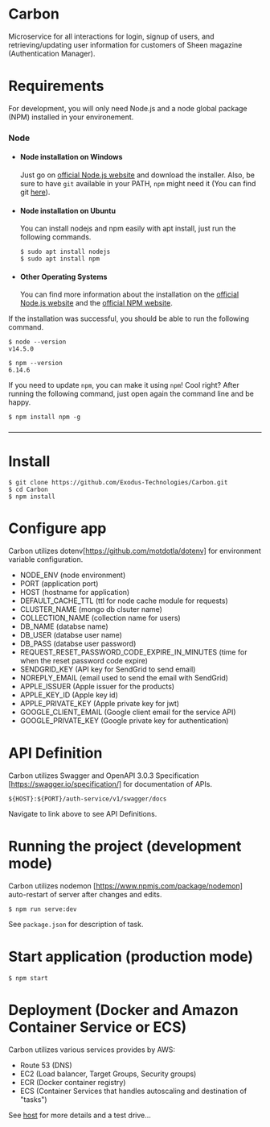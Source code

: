 # Carbon

Microservice for all interactions for login, signup of users, and retrieving/updating user information for customers of Sheen magazine (Authentication Manager).

# Requirements

For development, you will only need Node.js and a node global package (NPM) installed in your
environement.

### Node

- #### Node installation on Windows

  Just go on [official Node.js website](https://nodejs.org/) and download the installer. Also, be
  sure to have `git` available in your PATH, `npm` might need it (You can find git
  [here](https://git-scm.com/)).

- #### Node installation on Ubuntu

  You can install nodejs and npm easily with apt install, just run the following commands.

      $ sudo apt install nodejs
      $ sudo apt install npm

- #### Other Operating Systems
  You can find more information about the installation on the
  [official Node.js website](https://nodejs.org/) and the
  [official NPM website](https://npmjs.org/).

If the installation was successful, you should be able to run the following command.

    $ node --version
    v14.5.0

    $ npm --version
    6.14.6

If you need to update `npm`, you can make it using `npm`! Cool right? After running the following
command, just open again the command line and be happy.

    $ npm install npm -g

###

---

# Install

    $ git clone https://github.com/Exodus-Technologies/Carbon.git
    $ cd Carbon
    $ npm install

# Configure app

Carbon utilizes dotenv[https://github.com/motdotla/dotenv] for environment variable configuration.

- NODE_ENV (node environment)
- PORT (application port)
- HOST (hostname for application)
- DEFAULT_CACHE_TTL (ttl for node cache module for requests)
- CLUSTER_NAME (mongo db clsuter name)
- COLLECTION_NAME (collection name for users)
- DB_NAME (databse name)
- DB_USER (databse user name)
- DB_PASS (databse user password)
- REQUEST_RESET_PASSWORD_CODE_EXPIRE_IN_MINUTES (time for when the reset password code expire)
- SENDGRID_KEY (API key for SendGrid to send email)
- NOREPLY_EMAIL (email used to send the email with SendGrid)
- APPLE_ISSUER (Apple issuer for the products)
- APPLE_KEY_ID (Apple key id)
- APPLE_PRIVATE_KEY (Apple private key for jwt)
- GOOGLE_CLIENT_EMAIL (Google client email for the service API)
- GOOGLE_PRIVATE_KEY (Google private key for authentication)

# API Definition

Carbon utilizes Swagger and OpenAPI 3.0.3 Specification [https://swagger.io/specification/] for
documentation of APIs.

    ${HOST}:${PORT}/auth-service/v1/swagger/docs

Navigate to link above to see API Definitions.

# Running the project (development mode)

Carbon utilizes nodemon [https://www.npmjs.com/package/nodemon] auto-restart of server after
changes and edits.

    $ npm run serve:dev

See `package.json` for description of task.

# Start application (production mode)

    $ npm start

# Deployment (Docker and Amazon Container Service or ECS)

Carbon utilizes various services provides by AWS:

- Route 53 (DNS)
- EC2 (Load balancer, Target Groups, Security groups)
- ECR (Docker container registry)
- ECS (Container Services that handles autoscaling and destination of "tasks")

See [host](http://services-exodustechnologies.com/auth-service/probeCheck) for more details and a test drive...

